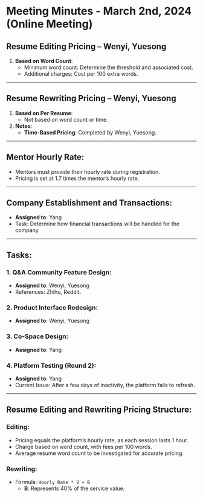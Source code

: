 # Meeting Minutes - March 2nd, 2024 (Online Meeting)

## **Resume Editing Pricing** – Wenyi, Yuesong
1. **Based on Word Count**:
   - Minimum word count: Determine the threshold and associated cost.
   - Additional charges: Cost per 100 extra words.

---

## **Resume Rewriting Pricing** – Wenyi, Yuesong
1. **Based on Per Resume**:
   - Not based on word count or time.
2. **Notes**:
   - **Time-Based Pricing**: Completed by Wenyi, Yuesong.

---

## **Mentor Hourly Rate**:
- Mentors must provide their hourly rate during registration.
- Pricing is set at 1.7 times the mentor’s hourly rate.

---

## **Company Establishment and Transactions**:
- **Assigned to**: Yang
- Task: Determine how financial transactions will be handled for the company.

---

## **Tasks**:

### 1. **Q&A Community Feature Design**:
   - **Assigned to**: Wenyi, Yuesong
   - References: Zhihu, Reddit.

### 2. **Product Interface Redesign**:
   - **Assigned to**: Wenyi, Yuesong

### 3. **Co-Space Design**:
   - **Assigned to**: Yang

### 4. **Platform Testing (Round 2)**:
   - **Assigned to**: Yang
   - Current Issue: After a few days of inactivity, the platform fails to refresh.

---

## **Resume Editing and Rewriting Pricing Structure**:

### **Editing**:
- Pricing equals the platform’s hourly rate, as each session lasts 1 hour.
- Charge based on word count, with fees per 100 words.
- Average resume word count to be investigated for accurate pricing.

### **Rewriting**:
- Formula: `Hourly Rate * 2 + B`
  - **B**: Represents 40% of the service value.
